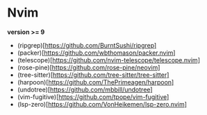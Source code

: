 # Nvim

**version >= 9**

* (ripgrep)[https://github.com/BurntSushi/ripgrep]
* (packer)[https://github.com/wbthomason/packer.nvim]
* (telescope)[https://github.com/nvim-telescope/telescope.nvim]
* (rose-pine)[https://github.com/rose-pine/neovim]
* (tree-sitter)[https://github.com/tree-sitter/tree-sitter]
* (harpoon)[https://github.com/ThePrimeagen/harpoon]
* (undotree)[https://github.com/mbbill/undotree]
* (vim-fugitive)[https://github.com/tpope/vim-fugitive]
* (lsp-zero)[https://github.com/VonHeikemen/lsp-zero.nvim]

